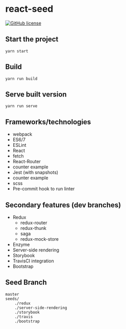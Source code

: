 # react-seed

[![GitHub license](https://img.shields.io/badge/license-MIT-blue.svg)](https://raw.githubusercontent.com/UruIT/react-seed/develop/LICENSE)

## Start the project
`yarn start`

## Build
`yarn run build`

## Serve built version
`yarn run serve`

## Frameworks/technologies
* webpack
* ES6/7
* ESLint
* React
* fetch
* React-Router
* counter example
* Jest (with snapshots)
* counter example
* scss
* Pre-commit hook to run linter

## Secondary features (dev branches)
* Redux
    * redux-router
    * redux-thunk
    * saga
    * redux-mock-store
* Enzyme
* Server-side rendering
* Storybook
* TravisCI integration
* Bootstrap

## Seed Branch
```
master
seeds/
    ./redux
    ./server-side-rendering
    ./storybook
    ./travis
    ./bootstrap
```

